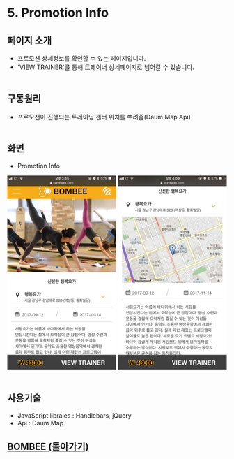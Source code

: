 # 5. Promotion Info

## 페이지 소개
* 프로모션 상세정보를 확인할 수 있는 페이지입니다.
* 'VIEW TRAINER'를 통해 트레이너 상세페이지로 넘어갈 수 있습니다.
<br><br>
## 구동원리
* 프로모션이 진행되는 트레이닝 센터 위치를 뿌려줌(Daum Map Api)
<br><br>
## 화면
- Promotion Info

<img src="../Image/프로모션.jpg" width="250"> <img src="../Image/프로모션1.jpg" width="250">
<br><br>
## 사용기술
* JavaScript libraies : Handlebars, jQuery<br>
* Api : Daum Map<br>

## [BOMBEE (돌아가기)](../../README.md)<br>
